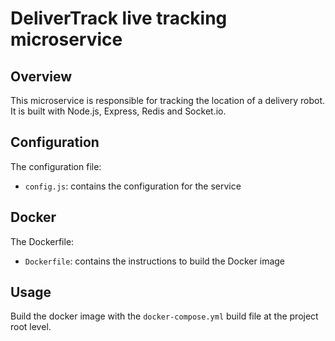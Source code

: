 # DeliverTrack live tracking microservice

## Overview

This microservice is responsible for tracking the location of a delivery robot. It is built with Node.js, Express, Redis and Socket.io.

## Configuration

The configuration file:

* `config.js`: contains the configuration for the service

## Docker

The Dockerfile:

* `Dockerfile`: contains the instructions to build the Docker image

## Usage

Build the docker image with the `docker-compose.yml` build file at the project root level.
